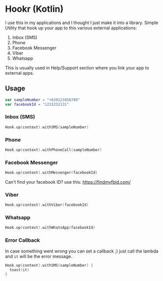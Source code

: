 
# Hookr (Kotlin)
I use this in my applications and I thought I just make it into a library.
Simple Utility that hook up your app to this various external applications:

1. Inbox (SMS)
1. Phone
1. Facebook Messenger
1. Viber
1. Whatsapp

This is usually used in Help/Support section where you link your app to external apps.

## Usage

```kotlin
var sampleNumber = "+639123456780"
var facebookId = "1231232131"
```
### Inbox (SMS)

```kotlin
Hook.up(context).withSMS(sampleNumber)
```

### Phone

```kotlin
Hook.up(context).withPhoneCall(sampleNumber)
```

### Facebook Messenger

```kotlin
Hook.up(context).withMessenger(facebookId)
```
Can't find your facebook ID? use this: https://findmyfbid.com/

### Viber

```kotlin
Hook.up(context).withViber(facebookId)
```

### Whatsapp

```kotlin
Hook.up(context).withWhatsApp(facebookId)
```

### Error Callback

In case something went wrong you can set a callback ;)
just call the lambda and `it` will be the error message.
```kotlin
Hook.up(context).withSMS(sampleNumber) {
  toast(it)
}
```
